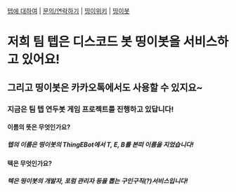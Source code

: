 [텝에 대하여](/about.teb) | [문의/연락하기](/contact.teb) | [띵이위키](/wiki.teb) | [띵이봇](/bot/thinge.teb)
# 저희 팀 텝은 디스코드 봇 띵이봇을 서비스하고 있어요!
## 그리고 띵이봇은 카카오톡에서도 사용할 수 있지요~
### 지금은 팀 텝 연두봇 게임 프로젝트를 진행하고 있답니다!

#### 이름의 뜻은 무엇인가요?
##### 텝의 이름은 띵이봇의 ThingEBot에서 T, E, B를 본떠 이름을 지었습니다!

#### 텍은 무엇인가요?
##### 텍은 띵이봇의 개발자, 포럼 관리자 등을 뽑는 구인구직(?)서비스입니다!
